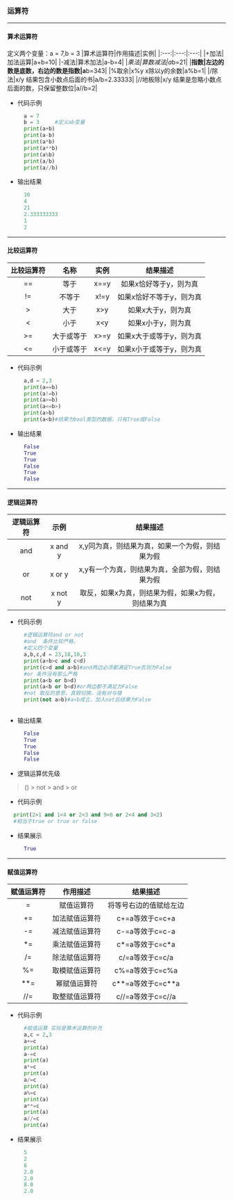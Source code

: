 ### 运算符
- - -
#### 算术运算符
定义两个变量：a = 7,b = 3
|算术运算符|作用描述|实例|
|:---:|:---:|:---:|
|+加法|加法运算|a+b=10|
|-减法|算术加法|a-b=4|
|*乘法|算数减法|a*b=21|
|**指数|左边的数是底数，右边的数是指数|a**b=343|
|%取余|x%y x除以y的余数|a%b=1|
|/除法|x/y 结果包含小数点后面的书|a/b=2.33333|
|//地板除|x/y 结果是忽略小数点后面的数，只保留整数位|a//b=2|

* 代码示例
  ```python
    a = 7
    b = 3     #定义ab变量
    print(a+b)
    print(a-b)
    print(a*b)
    print(a**b)
    print(a%b)
    print(a/b)
    print(a//b)
  ```
* 输出结果
  ```python
    10
    4
    21
    2.333333333
    1
    2
  ```
- - -
#### 比较运算符
|比较运算符|名称|实例|结果描述|
|:---:|:---:|:---:|:---:|
|==|等于|x==y|如果x恰好等于y，则为真|
|!=|不等于|x!=y|如果x恰好不等于y，则为真|
|>|大于|x>y|如果x大于y，则为真|
|<|小于|x<y|如果x小于y，则为真|
|>=|大于或等于|x>=y|如果x大于或等于y，则为真|
|<=|小于或等于|x<=y|如果x小于或等于y，则为真|

* 代码示例
  ```python
    a,d = 2,3
    print(a==b)
    print(a!=b)
    print(a>=b)
    print(a<=b>)
    print(a>b)
    print(a<b)#结果为bool类型的数据，只有True或False
  ```
* 输出结果
  ```python
    False
    True
    True
    False
    True
    False
  ```
- - -
#### 逻辑运算符
|逻辑运算符|示例|结果描述|
|:---:|:---:|:---:|
|and|x and y|x,y同为真，则结果为真，如果一个为假，则结果为假|
|or|x or y|x,y有一个为真，则结果为真，全部为假，则结果为假|
|not|x not y|取反，如果x为真，则结果为假，如果x为假，则结果为真|
* 代码示例
  ```python
    #逻辑运算符and or not
    #and  条件比较严格、
    #定义四个变量
    a,b,c,d = 23,18,10,3
    print(a+b>c and c<d) 
    print(c>d and a>b)#and两边必须都满足True否则为False
    #or 条件没有那么严格
    print(a<b or b>d)
    print(a<b or b<d)#or两边都不满足为False
    #not 取反的意思，真假切换，没有对与错
    print(not a>b)#a>b成立，加入not后结果为False
    
  ```

* 输出结果
  ```python
    False
    True
    True
    False
    False
  ```
* 逻辑运算优先级
> () > not > and > or
 * 代码示例
  ```python
    print(2>1 and 1<4 or 2<3 and 9<6 or 2<4 and 3<2)
    #相当于true or true or false
  ```
* 结果展示
  ```python
    True
  ```
- - -
#### 赋值运算符
|赋值运算符|作用描述|结果描述|
|:---:|:---:|:---:|
|=|赋值运算符|将等号右边的值赋给左边|
|+=|加法赋值运算符|c+=a等效于c=c+a|
|-=|减法赋值运算符|c-=a等效于c=c-a|
|*=|乘法赋值运算符|c*=a等效于c=c*a|
|/=|除法赋值运算符|c/=a等效于c=c/a|
|%=|取模赋值运算符|c%=a等效于c=c%a|
|**=|幂赋值运算符|c**=a等效于c=c**a|
|//=|取整赋值运算符|c//=a等效于c=c//a|
* 代码示例
  ```python
    #赋值运算 实际是算术运算的补充
    a,c = 2,3
    a+=c
    print(a)
    a-=c
    print(a)
    a*=c
    print(a)
    a/=c
    print(a)
    a%=c
    print(a)
    a**=c
    print(a)
    a//=c
    print(a)
  ```
* 结果展示
  ```python
    5
    2
    6
    2.0
    2.0
    8.0
    2.0
  ```
  

